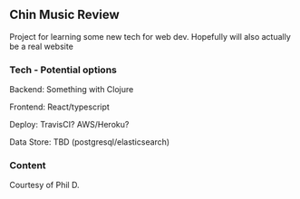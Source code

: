 ## Chin Music Review

Project for learning some new tech for web dev. Hopefully will also actually be a real website

### Tech - Potential options

Backend: Something with Clojure

Frontend: React/typescript

Deploy: TravisCI? AWS/Heroku?

Data Store: TBD (postgresql/elasticsearch)

### Content
Courtesy of Phil D.
